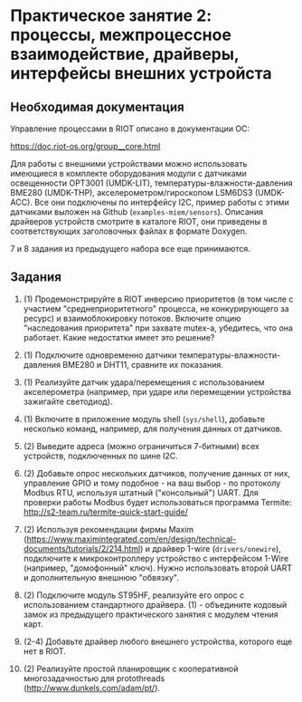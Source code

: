 # Практическое занятие 2: процессы, межпроцессное взаимодействие, драйверы, интерфейсы внешних устройста

## Необходимая документация

Управление процессами в RIOT описано в документации ОС:

https://doc.riot-os.org/group__core.html

Для работы с внешними устройствами можно использовать имеющиеся в комплекте оборудования модули с датчиками освещенности OPT3001 (UMDK-LIT), температуры-влажности-давления BME280 (UMDK-THP), акселерометром/гироскопом LSM6DS3 (UMDK-ACC). Все они подключены по интерфейсу I2C, пример работы с этими датчиками выложен на Github (`examples-miem/sensors`). Описания драйверов устройств смотрите в каталоге RIOT, они приведены в соответствующих заголовочных файлах в формате Doxygen.

7 и 8 задания из предыдущего набора все еще принимаются.

## Задания

1. (1) Продемонстрируйте в RIOT инверсию приоритетов (в том числе с участием "среднеприоритетного" процесса, не конкурирующего за ресурс) и взаимоблокировку потоков. Включите опцию "наследования приоритета" при захвате mutex-а, убедитесь, что она работает. Какие недостатки имеет это решение?

2. (1) Подключите одновременно датчики температуры-влажности-давления BME280 и DHT11, сравните их показания.

3. (1) Реализуйте датчик удара/перемещения с использованием акселерометра (например, при ударе или перемещении устройства зажигайте светодиод).

4. (1) Включите в приложение модуль shell (`sys/shell`), добавьте несколько команд, например, для получения данных от датчиков.

5. (2) Выведите адреса (можно ограничиться 7-битными) всех устройств, подключенных по шине I2C.

6. (2) Добавьте опрос нескольких датчиков, получение данных от них, управление GPIO и тому подобное - на ваш выбор - по протоколу Modbus RTU, используя штатный ("консольный") UART. Для проверки работы Modbus будет использоваться программа Termite: http://s2-team.ru/termite-quick-start-guide/

7. (2) Используя рекомендации фирмы Maxim (https://www.maximintegrated.com/en/design/technical-documents/tutorials/2/214.html) и драйвер 1-wire (`drivers/onewire`), подключите к микроконтроллеру устройство с интерфейсом 1-Wire (например, "домофонный" ключ). Нужно использовать второй UART и дополнительную внешнюю "обвязку".

8. (2) Подключите модуль ST95HF, реализуйте его опрос с использованием стандартного драйвера. (1) - объедините кодовый замок из предыдущего практического занятия с модулем чтения карт.

9. (2-4) Добавьте драйвер любого внешнего устройства, которого еще нет в RIOT.

10. (2) Реализуйте простой планировщик с кооперативной многозадачностью для protothreads (http://www.dunkels.com/adam/pt/).
